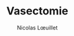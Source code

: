 ---
layout: post
title: "Vasectomie"
link: https://nicolas.loeuillet.org/billets/2021/03/19/vasectomie
author: "Nicolas Lœuillet"
published_date: "19/03/2021"
description: "Allez, c’est le moment je crois. Il y a 2 ans, j’ai pris la décision d’aller voir un urologue pour aborder le sujet de la vasectomie."
language: "fr"
categories: "Liens"
tags: "santé"
og-tags: "santé"
permalink: /:categories/:year/:month/:day/:title/
---